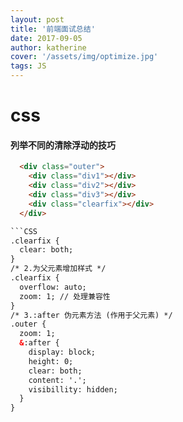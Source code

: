 ```yaml
---
layout: post
title: '前端面试总结'
date: 2017-09-05
author: katherine
cover: '/assets/img/optimize.jpg'
tags: JS
---
```


# css
#### 列举不同的清除浮动的技巧

 ```HTML
   <div class="outer">
     <div class="div1"></div>
     <div class="div2"></div>
     <div class="div3"></div>
     <div class="clearfix"></div>
   </div>

 ```CSS
 .clearfix {
   clear: both;
 }
 /* 2.为父元素增加样式 */
 .clearfix {
   overflow: auto;
   zoom: 1; // 处理兼容性
 }
 /* 3.:after 伪元素方法 (作用于父元素) */
 .outer {
   zoom: 1;
   &:after {
     display: block;
     height: 0;
     clear: both;
     content: '.';
     visibillity: hidden;
   }
 }
 ```

